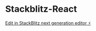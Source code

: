 # Stackblitz-React

[Edit in StackBlitz next generation editor ⚡️](https://stackblitz.com/~/github.com/sravya27/Stackblitz-React)